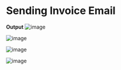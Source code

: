 # Sending Invoice Email

**Output**
![image](https://user-images.githubusercontent.com/125431497/232392980-4b9815ac-3f65-4a15-9235-6cdfd88c838c.png)

![image](https://user-images.githubusercontent.com/125431497/232393502-d6221055-2d9e-4995-84cf-85c47024c342.png)

![image](https://user-images.githubusercontent.com/125431497/232393569-29c4041a-13e0-4b99-b8eb-3e1e881a3e45.png)

![image](https://user-images.githubusercontent.com/125431497/232393701-b747ce32-54e2-45fb-858a-ecd886121b0a.png)
